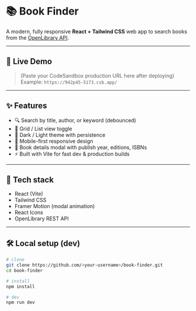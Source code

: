
# 📚 Book Finder

A modern, fully responsive **React + Tailwind CSS** web app to search books from the [OpenLibrary API](https://openlibrary.org/developers/api).

---

## 🚀 Live Demo
> (Paste your CodeSandbox production URL here after deploying)  
Example: `https://942p45-5173.csb.app/`

---

## ✨ Features

- 🔍 Search by title, author, or keyword (debounced)
- 🧭 Grid / List view toggle
- 🌙 Dark / Light theme with persistence
- 📱 Mobile-first responsive design
- 📘 Book details modal with publish year, editions, ISBNs
- ⚡ Built with Vite for fast dev & production builds

---

## 🧰 Tech stack

- React (Vite)
- Tailwind CSS
- Framer Motion (modal animation)
- React Icons
- OpenLibrary REST API

---

## 🛠️ Local setup (dev)

```bash
# clone
git clone https://github.com/<your-username>/book-finder.git
cd book-finder

# install
npm install

# dev
npm run dev

